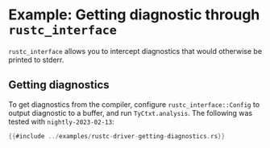# Example: Getting diagnostic through `rustc_interface`

`rustc_interface` allows you to intercept diagnostics that would otherwise be printed to stderr.

## Getting diagnostics

To get diagnostics from the compiler,
configure `rustc_interface::Config` to output diagnostic to a buffer,
and run `TyCtxt.analysis`. The following was tested
with <!-- date-check: Feb 2023 --> `nightly-2023-02-13`:

```rust
{{#include ../examples/rustc-driver-getting-diagnostics.rs}}
```
